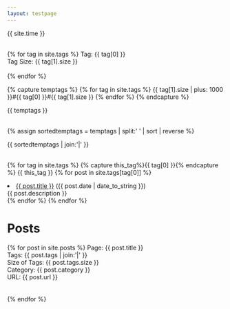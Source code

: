```yaml
---
layout: testpage
---
```


<div class="post">

{{ site.time }} <br><br>

{% for tag in site.tags %}
  Tag: {{ tag[0] }} <br>
  Tag Size: {{ tag[1].size }} <br><br>
{% endfor %}

{% capture temptags %}
  {% for tag in site.tags %}
    {{ tag[1].size | plus: 1000 }}#{{ tag[0] }}#{{ tag[1].size }}
  {% endfor %}
{% endcapture %}

{{ temptags }} <br><br>

{% assign sortedtemptags = temptags | split:' ' | sort | reverse %}

{{ sortedtemptags | join:'|' }} <br><br>

{% for tag in site.tags %}
  {% capture this_tag%}{{ tag[0] }}{% endcapture %}
  {{ this_tag }}
  {% for post in site.tags[tag[0]] %}
    <li><a href="{{ post.url }}">{{ post.title }}</a> ({{ post.date | date_to_string }})<br>
      {{ post.description }}
    </li>
  {% endfor %}
{% endfor %}

<h1> Posts </h1>

{% for post in site.posts %}
  Page: {{ post.title }} <br>
  Tags: {{ post.tags | join:'|' }} <br>
  Size of Tags: {{ post.tags.size }} <br>
  Category: {{ post.category }} <br>
  URL: {{ post.url }} <br>
  <br><br>
{% endfor %}

</div>
